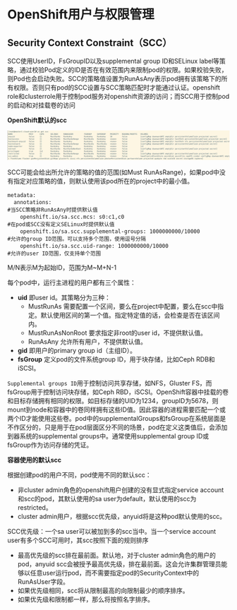# OpenShift用户与权限管理 #

[](https://www.cnblogs.com/sammyliu/p/10083659.html)

## Security Context Constraint（SCC） ##

SCC使用UserID，FsGroupID以及supplemental group ID和SELinux label等策略，通过校验Pod定义的ID是否在有效范围内来限制pod的权限。如果校验失败，则Pod也会启动失败。SCC的策略值设置为RunAsAny表示pod拥有该策略下的所有权限。否则只有pod的SCC设置与SCC策略匹配时才能通过认证。openshift role和clusterrole用于控制pod服务对openshift资源的访问；而SCC用于控制pod的启动和对挂载卷的访问

**OpenShift默认的scc**

![](img/OpenShift_SCC_Default.png)

SCC可能会给出所允许的策略的值的范围(如Must RunAsRange)，如果pod中没有指定对应策略的值，则默认使用该pod所在的project中的最小值。

```
metadata:
  annotations:  																#当SCC策略非RunAsAny时提供默认值
    openshift.io/sa.scc.mcs: s0:c1,c0 											#在pod或SCC没有定义SELinux时提供默认值
    openshift.io/sa.scc.supplemental-groups: 1000000000/10000 					#允许的group ID范围。可以支持多个范围，使用逗号分隔
    openshift.io/sa.scc.uid-range: 1000000000/10000 							#允许的user ID范围，仅支持单个范围

```
M/N表示M为起始ID，范围为M~M+N-1

每个pod中，运行主进程的用户都有三个属性：

- **uid** 即user id。其策略分为三种：
	- MustRunAs 需要配置一个区间，要么在project中配置，要么在scc中指定。默认使用区间的第一个值。指定特定值的话，会检查是否在该区间内。
	- MustRunAsNonRoot 要求指定非root的user id，不提供默认值。
	- RunAsAny 允许所有用户，不提供默认值。
- **gid** 即用户的primary group id（主组ID）。
- **fsGroup** 定义pod的文件系统group ID，用于块存储，比如Ceph RDB和iSCSI。

`Supplemental groups ID`用于控制访问共享存储，如NFS，Gluster FS，而fsGroup用于控制访问块存储，如Ceph RBD，iSCSI。OpenShift容器中挂载的卷和目标存储拥有相同的权限。如目标存储的UID为1234，groupID为5678，则mount到node和容器中的卷同样拥有这些ID值。因此容器的进程需要匹配一个或两个ID才能使用这些卷。pod中的supplementalGroups和fsGroup在系统层面是不作区分的，只是用于在pod层面区分不同的场景，pod在定义这类值后，会添加到器系统的supplemental groups中。通常使用supplemental group ID或fsGroup作为访问存储的凭证。

**容器使用的默认scc**

根据创建pod的用户不同，pod使用不同的默认scc：

- 非cluster admin角色的openshift用户创建的没有显式指定service account和scc的pod，其默认使用的sa user为default，默认使用的scc为 restricted。
- cluster admin用户，根据scc优先级，anyuid将是这种pod默认使用的scc。

SCC优先级：一个sa user可以被加到多的scc当中。当一个service account user有多个SCC可用时，其scc按照下面的规则排序

- 最高优先级的scc排在最前面。默认地，对于cluster admin角色的用户的pod，anyuid scc会被授予最高优先级，排在最前面。这会允许集群管理员能够以任意user运行pod，而不需要指定pod的SecurityContext中的RunAsUser字段。
- 如果优先级相同，scc将从限制最高的向限制最少的顺序排序。
- 如果优先级和限制都一样，那么将按照名字排序。